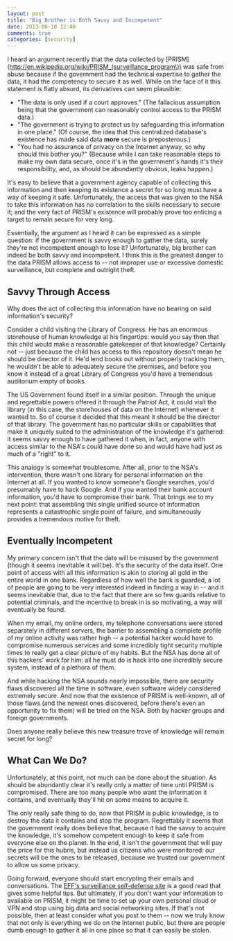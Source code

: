 ```yaml
---
layout: post
title: "Big Brother is Both Savvy and Incompetent"
date: 2013-06-10 12:40
comments: true
categories: [security]
---
```

I heard an argument recently that the data collected by [PRISM](http://en.wikipedia.org/wiki/PRISM_(surveillance_program\)) was safe from abuse because if the government had the technical expertise to gather the data, it had the competency to secure it as well. While on the face of it this statement is flatly absurd, its derivatives can seem plausible:

* "The data is only used if a court approves." (The fallacious assumption being that the government can reasonably control access to the PRISM data.)
* "The government is trying to protect us by safeguarding this information in one place." (Of course, the idea that this centralized database's existence has made said data **more** secure is preposterous.)
* "You had no assurance of privacy on the Internet anyway, so why should this bother you?" (Because while I can take reasonable steps to make my own data secure, once it's in the government's hands it's their responsibility, and, as should be abundantly obvious, leaks happen.)

It's easy to believe that a government agency capable of collecting this information and then keeping its existence a secret for so long must have a way of keeping it safe. Unfortunately, the access that was given to the NSA to take this information has no correlation to the skills necessary to secure it; and the very fact of PRISM's existence will probably prove too enticing a target to remain secure for very long.

Essentially, the argument as I heard it can be expressed as a simple question: if the government is savvy enough to gather the data, surely they're not incompetent enough to lose it? Unfortunately, big brother can indeed be both savvy and incompetent. I think this is the greatest danger to the data PRISM allows access to -- not improper use or excessive domestic surveillance, but complete and outright theft.

<!-- more -->

## Savvy Through Access

Why does the act of collecting this information have no bearing on said information's security?

Consider a child visiting the Library of Congress. He has an enormous storehouse of human knowledge at his fingertips: would you say then that this child would make a reasonable gatekeeper of that knowledge? Certainly not -- just because the child has access to this repository doesn't mean he should be director of it. He'd lend books out without properly tracking them, he wouldn't be able to adequately secure the premises, and before you know it instead of a great Library of Congress you'd have a tremendous auditorium empty of books.

The US Government found itself in a similar position. Through the unique and regrettable powers offered it through the Patriot Act, it could visit the library (in this case, the storehouses of data on the Internet) whenever it wanted to. So of course it decided that this meant it should be the director of that library. The government has no particular skills or capabilities that make it uniquely suited to the administration of the knowledge it's gathered: it seems savvy enough to have gathered it when, in fact, anyone with access similar to the NSA's could have done so and would have had just as much of a "right" to it.

This analogy is somewhat troublesome. After all, prior to the NSA's intervention, there wasn't one library for personal information on the Internet at all. If you wanted to know someone's Google searches, you'd presumably have to hack Google. And if you wanted their bank account information, you'd have to compromise their bank. That brings me to my next point: that assembling this single unified source of information represents a catastrophic single point of failure, and simultaneously provides a tremendous motive for theft.

## Eventually Incompetent

My primary concern isn't that the data will be misused by the government (though it seems inevitable it will be). It's the security of the data itself. One point of access with all this information is akin to storing all gold in the entire world in one bank. Regardless of how well the bank is guarded, a lot of people are going to be very interested indeed in finding a way in -- and it seems inevitable that, due to the fact that there are so few guards relative to potential criminals, and the incentive to break in is so motivating, a way will eventually be found.

When my email, my online orders, my telephone conversations were stored separately in different servers, the barrier to assembling a complete profile of my online activity was rather high -- a potential hacker would have to compromise numerous services and some incredibly tight security multiple times to really get a clear picture of my habits. But the NSA has done all of this hackers' work for him: all he must do is hack into one incredibly secure system, instead of a plethora of them.

And while hacking the NSA sounds nearly impossible, there are security flaws discovered all the time in software, even software widely considered extremely secure. And now that the existence of PRISM is well-known, all of those flaws (and the newest ones discovered, before there's even an opportunity to fix them) will be tried on the NSA. Both by hacker groups and foreign governments.

Does anyone really believe this new treasure trove of knowledge will remain secret for long?

## What Can We Do?

Unfortunately, at this point, not much can be done about the situation. As should be abundantly clear it's really only a matter of time until PRISM is compromised. There are too many people who want the information it contains, and eventually they'll hit on some means to acquire it.

The only really safe thing to do, now that PRISM is public knowledge, is to destroy the data it contains and stop the program. Regrettably it seems that the government really does believe that, because it had the savvy to acquire the knowledge, it's somehow competent enough to keep it safe from everyone else on the planet. In the end, it isn't the government that will pay the price for this hubris, but instead us citizens who were monitored: our secrets will be the ones to be released, because we trusted our government to allow us some privacy.

Going forward, everyone should start encrypting their emails and conversations. The [EFF's surveillance self-defense site](https://ssd.eff.org/) is a good read that gives some helpful tips. But ultimately, if you don't want your information to available on PRISM, it might be time to set up your own personal cloud or VPN and stop using big data and social networking sites. If that's not possible, then at least consider what you post to them -- now we truly know that not only is everything we do on the Internet public, but there are people dumb enough to gather it all in one place so that it can easily be stolen.